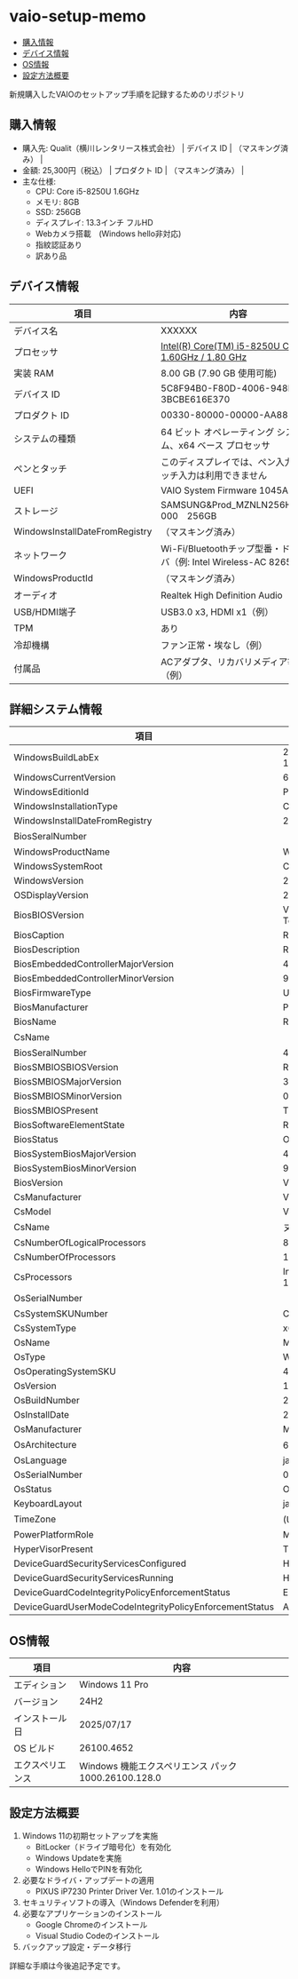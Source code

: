 
# vaio-setup-memo
<!-- TOC -->
- [購入情報](#購入情報)
- [デバイス情報](#デバイス情報)
- [OS情報](#os情報)
- [設定方法概要](#設定方法概要)
<!-- /TOC -->

新規購入したVAIOのセットアップ手順を記録するためのリポジトリ

## 購入情報
- 購入先: Qualit（横川レンタリース株式会社）
| デバイス ID | （マスキング済み） |
- 金額: 25,300円（税込）
| プロダクト ID | （マスキング済み） |
- 主な仕様:
    - CPU: Core i5-8250U 1.6GHz
    - メモリ: 8GB
    - SSD: 256GB
    - ディスプレイ: 13.3インチ フルHD
    - Webカメラ搭載　(Windows hello非対応)
    - 指紋認証あり
    - 訳あり品

## デバイス情報
| 項目 | 内容 |
| --- | --- |
| デバイス名 | XXXXXX |
| プロセッサ | [Intel(R) Core(TM) i5-8250U CPU @ 1.60GHz / 1.80 GHz](specs/CPU.md) |
| 実装 RAM | 8.00 GB (7.90 GB 使用可能) |
| デバイス ID | 5C8F94B0-F80D-4006-948D-3BCBE616E370 |
| プロダクト ID | 00330-80000-00000-AA881 |
| システムの種類 | 64 ビット オペレーティング システム、x64 ベース プロセッサ |
| ペンとタッチ | このディスプレイでは、ペン入力とタッチ入力は利用できません |
| UEFI | VAIO System Firmware 1045A00 |
| ストレージ | SAMSUNG&Prod_MZNLN256HAJQ-000　256GB |
| WindowsInstallDateFromRegistry | （マスキング済み） |
| ネットワーク | Wi-Fi/Bluetoothチップ型番・ドライバ（例: Intel Wireless-AC 8265） |
| WindowsProductId | （マスキング済み） |
| オーディオ | Realtek High Definition Audio（例） |
| USB/HDMI端子 | USB3.0 x3, HDMI x1（例） |
| TPM | あり |
| 冷却機構 | ファン正常・埃なし（例） |
| 付属品 | ACアダプタ、リカバリメディア等（例） |

## 詳細システム情報
| 項目 | 内容 |
| --- | --- |
| WindowsBuildLabEx | 26100.1.amd64fre.ge_release.240331-1435 |
| WindowsCurrentVersion | 6.3 |
| WindowsEditionId | Professional |
| WindowsInstallationType | Client |
| WindowsInstallDateFromRegistry | 2025/07/17 12:33:06 |
| BiosSeralNumber | （マスキング済み） |
| WindowsProductName | Windows 10 Pro |
| WindowsSystemRoot | C:\WINDOWS |
| WindowsVersion | 2009 |
| OSDisplayVersion | 24H2 |
| BiosBIOSVersion | VAIO - 20240826, R0490K9, Phoenix Technologies Ltd. - 12345678 |
| BiosCaption | R0490K9 |
| BiosDescription | R0490K9 |
| BiosEmbeddedControllerMajorVersion | 4 |
| BiosEmbeddedControllerMinorVersion | 90 |
| BiosFirmwareType | Uefi |
| BiosManufacturer | Phoenix Technologies Ltd. |
| BiosName | R0490K9 |
| CsName | （マスキング済み） |
| BiosSeralNumber | 4529122 |
| BiosSMBIOSBIOSVersion | R0490K9 |
| BiosSMBIOSMajorVersion | 3 |
| BiosSMBIOSMinorVersion | 0 |
| BiosSMBIOSPresent | True |
| BiosSoftwareElementState | Running |
| BiosStatus | OK |
| BiosSystemBiosMajorVersion | 4 |
| BiosSystemBiosMinorVersion | 90 |
| BiosVersion | VAIO - 20240826 |
| CsManufacturer | VAIO Corporation |
| CsModel | VJPG11C11N |
| CsName | ヌーベルバーグ |
| CsNumberOfLogicalProcessors | 8 |
| CsNumberOfProcessors | 1 |
| CsProcessors | Intel(R) Core(TM) i5-8250U CPU @ 1.60GHz |
| OsSerialNumber | （マスキング済み） |
| CsSystemSKUNumber | COM |
| CsSystemType | x64-based PC |
| OsName | Microsoft Windows 11 Pro |
| OsType | WINNT |
| OsOperatingSystemSKU | 48 |
| OsVersion | 10.0.26100 |
| OsBuildNumber | 26100 |
| OsInstallDate | 2025/07/17 21:33:06 |
| OsManufacturer | Microsoft Corporation |
| OsArchitecture | 64 ビット |
| OsLanguage | ja-JP |
| OsSerialNumber | 00330-80000-00000-AA832 |
| OsStatus | OK |
| KeyboardLayout | ja-JP |
| TimeZone | (UTC+09:00) 大阪、札幌、東京 |
| PowerPlatformRole | Mobile |
| HyperVisorPresent | True |
| DeviceGuardSecurityServicesConfigured | HypervisorEnforcedCodeIntegrity |
| DeviceGuardSecurityServicesRunning | HypervisorEnforcedCodeIntegrity |
| DeviceGuardCodeIntegrityPolicyEnforcementStatus | EnforcementMode |
| DeviceGuardUserModeCodeIntegrityPolicyEnforcementStatus | AuditMode |

## OS情報
| 項目 | 内容 |
| --- | --- |
| エディション | Windows 11 Pro |
| バージョン | 24H2 |
| インストール日 | 2025/07/17 |
| OS ビルド | 26100.4652 |
| エクスペリエンス | Windows 機能エクスペリエンス パック 1000.26100.128.0 |

## 設定方法概要

1. Windows 11の初期セットアップを実施
    - BitLocker（ドライブ暗号化）を有効化
    - Windows Updateを実施
    - Windows HelloでPINを有効化
2. 必要なドライバ・アップデートの適用
    - PIXUS iP7230 Printer Driver Ver. 1.01のインストール
3. セキュリティソフトの導入（Windows Defenderを利用）
4. 必要なアプリケーションのインストール
    - Google Chromeのインストール
    - Visual Studio Codeのインストール
5. バックアップ設定・データ移行

詳細な手順は今後追記予定です。